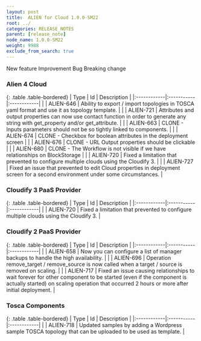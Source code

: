 ```yaml
---
layout: post
title:  ALIEN for Cloud 1.0.0-SM22
root: ../
categories: RELEASE_NOTES
parent: [release_note]
node_name: 1.0.0-SM22
weight: 9988
exclude_from_search: true
---
```





<i class="fa fa-plus text-success"></i> New feature <i class="fa fa-level-up text-primary"></i> Improvement  <i class="fa fa-bug text-danger"></i> Bug <i class="fa fa-exclamation-triangle text-warning"></i> Breaking change


### Alien 4 Cloud



  {: .table .table-bordered}
  | Type        | Id         | Description |
  |:------------|:-----------|:------------|
    |  <i class="fa fa-plus text-success"></i> | ALIEN-646 | Ability to export / import topologies in TOSCA yaml format and use it as topology template. |
    |  <i class="fa fa-plus text-success"></i> | ALIEN-721 | Attributes and output properties can now use contact function in order to generate any string with get_property and/or get_attribute. |
      |  <i class="fa fa-level-up text-primary"></i> | ALIEN-663 | CLONE - Inputs parameters should not be so tightly linked to components. |
    |  <i class="fa fa-level-up text-primary"></i> | ALIEN-674 | CLONE - Checkbox for boolean attributes in the deployment screen |
    |  <i class="fa fa-level-up text-primary"></i> | ALIEN-676 | CLONE - URL Output properties should be clickable |
      |  <i class="fa fa-bug text-danger"></i> | ALIEN-680 | CLONE - The Workflow is not visible if we have relationships on BlockStorage |
    |  <i class="fa fa-bug text-danger"></i> | ALIEN-720 | Fixed a limitation that prevented to configure multiple clouds using the Cloudify 3. |
    |  <i class="fa fa-bug text-danger"></i> | ALIEN-727 | Fixed an issue that prevented to edit Cloud properties in deployment screen for a second environment under some circumstances. |
  


### Cloudify 3 PaaS Provider



  {: .table .table-bordered}
  | Type        | Id         | Description |
  |:------------|:-----------|:------------|
        |  <i class="fa fa-bug text-danger"></i> | ALIEN-720 | Fixed a limitation that prevented to configure multiple clouds using the Cloudify 3. |
  


### Cloudify 2 PaaS Provider



  {: .table .table-bordered}
  | Type        | Id         | Description |
  |:------------|:-----------|:------------|
    |  <i class="fa fa-plus text-success"></i> | ALIEN-658 | Now you can configure a list of manager backups to handle the high availability. |
      |  <i class="fa fa-level-up text-primary"></i> | ALIEN-696 | Operation remove_target / remove_source is now called when a target / source is removed on scaling. |
      |  <i class="fa fa-bug text-danger"></i> | ALIEN-717 | Fixed an issue causing relationships to wait forever for other component to be started (even if the component is actually started) on scaling operation that occurred 2 hours or more after initial deployment. |
  


### Tosca Components



  {: .table .table-bordered}
  | Type        | Id         | Description |
  |:------------|:-----------|:------------|
    |  <i class="fa fa-plus text-success"></i> | ALIEN-718 | Updated samples by adding a Wordpress sample TOSCA topology that can be uploaded to be used as template. |
      

